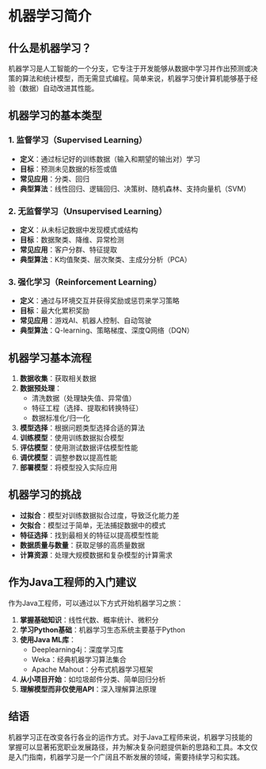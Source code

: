 # 机器学习简介

## 什么是机器学习？

机器学习是人工智能的一个分支，它专注于开发能够从数据中学习并作出预测或决策的算法和统计模型，而无需显式编程。简单来说，机器学习使计算机能够基于经验（数据）自动改进其性能。

## 机器学习的基本类型

### 1. 监督学习（Supervised Learning）
- **定义**：通过标记好的训练数据（输入和期望的输出对）学习
- **目标**：预测未见数据的标签或值
- **常见应用**：分类、回归
- **典型算法**：线性回归、逻辑回归、决策树、随机森林、支持向量机（SVM）

### 2. 无监督学习（Unsupervised Learning）
- **定义**：从未标记数据中发现模式或结构
- **目标**：数据聚类、降维、异常检测
- **常见应用**：客户分群、特征提取
- **典型算法**：K均值聚类、层次聚类、主成分分析（PCA）

### 3. 强化学习（Reinforcement Learning）
- **定义**：通过与环境交互并获得奖励或惩罚来学习策略
- **目标**：最大化累积奖励
- **常见应用**：游戏AI、机器人控制、自动驾驶
- **典型算法**：Q-learning、策略梯度、深度Q网络（DQN）

## 机器学习基本流程

1. **数据收集**：获取相关数据
2. **数据预处理**：
   - 清洗数据（处理缺失值、异常值）
   - 特征工程（选择、提取和转换特征）
   - 数据标准化/归一化
3. **模型选择**：根据问题类型选择合适的算法
4. **训练模型**：使用训练数据拟合模型
5. **评估模型**：使用测试数据评估模型性能
6. **调优模型**：调整参数以提高性能
7. **部署模型**：将模型投入实际应用

## 机器学习的挑战

- **过拟合**：模型对训练数据拟合过度，导致泛化能力差
- **欠拟合**：模型过于简单，无法捕捉数据中的模式
- **特征选择**：找到最相关的特征以提高模型性能
- **数据质量与数量**：获取足够的高质量数据
- **计算资源**：处理大规模数据和复杂模型的计算需求

## 作为Java工程师的入门建议

作为Java工程师，可以通过以下方式开始机器学习之旅：

1. **掌握基础知识**：线性代数、概率统计、微积分
2. **学习Python基础**：机器学习生态系统主要基于Python
3. **使用Java ML库**：
   - Deeplearning4j：深度学习库
   - Weka：经典机器学习算法集合
   - Apache Mahout：分布式机器学习框架
4. **从小项目开始**：如垃圾邮件分类、简单回归分析
5. **理解模型而非仅使用API**：深入理解算法原理

## 结语

机器学习正在改变各行各业的运作方式。对于Java工程师来说，机器学习技能的掌握可以显著拓宽职业发展路径，并为解决复杂问题提供新的思路和工具。本文仅是入门指南，机器学习是一个广阔且不断发展的领域，需要持续学习和实践。 